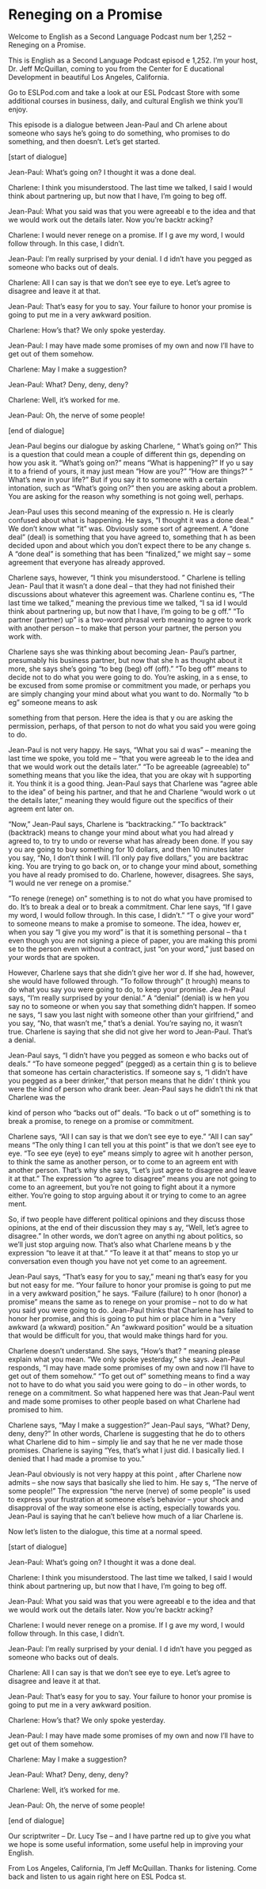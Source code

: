 # Reneging on a Promise

Welcome to English as a Second Language Podcast num ber 1,252 – Reneging on a Promise.

This is English as a Second Language Podcast episod e 1,252. I’m your host, Dr. Jeff McQuillan, coming to you from the Center for E ducational Development in beautiful Los Angeles, California.

Go to ESLPod.com and take a look at our ESL Podcast  Store with some additional courses in business, daily, and cultural  English we think you’ll enjoy.

This episode is a dialogue between Jean-Paul and Ch arlene about someone who says he’s going to do something, who promises to do  something, and then doesn’t. Let’s get started.

[start of dialogue]

Jean-Paul: What’s going on? I thought it was a done  deal.

Charlene: I think you misunderstood. The last time we talked, I said I would think about partnering up, but now that I have, I’m going  to beg off.

Jean-Paul: What you said was that you were agreeabl e to the idea and that we would work out the details later. Now you’re backtr acking?

Charlene: I would never renege on a promise. If I g ave my word, I would follow through. In this case, I didn’t.

Jean-Paul: I’m really surprised by your denial. I d idn’t have you pegged as someone who backs out of deals.

Charlene: All I can say is that we don’t see eye to  eye. Let’s agree to disagree and leave it at that.

Jean-Paul: That’s easy for you to say. Your failure  to honor your promise is going to put me in a very awkward position.

Charlene: How’s that? We only spoke yesterday.

Jean-Paul: I may have made some promises of my own and now I’ll have to get out of them somehow.

 Charlene: May I make a suggestion?

Jean-Paul: What? Deny, deny, deny?

Charlene: Well, it’s worked for me.

Jean-Paul: Oh, the nerve of some people!

[end of dialogue]

Jean-Paul begins our dialogue by asking Charlene, “ What’s going on?” This is a question that could mean a couple of different thin gs, depending on how you ask it. “What’s going on?” means “What is happening?” If yo u say it to a friend of yours, it may just mean “How are you?” “How are things?” “ What’s new in your life?” But if you say it to someone with a certain intonation,  such as “What’s going on?” then you are asking about a problem. You are asking  for the reason why something is not going well, perhaps.

Jean-Paul uses this second meaning of the expressio n. He is clearly confused about what is happening. He says, “I thought it was  a done deal.” We don’t know what “it” was. Obviously some sort of agreement. A “done deal” (deal) is something that you have agreed to, something that h as been decided upon and about which you don’t expect there to be any change s. A “done deal” is something that has been “finalized,” we might say –  some agreement that everyone has already approved.

Charlene says, however, “I think you misunderstood. ” Charlene is telling Jean- Paul that it wasn’t a done deal – that they had not  finished their discussions about whatever this agreement was. Charlene continu es, “The last time we talked,” meaning the previous time we talked, “I sa id I would think about partnering up, but now that I have, I’m going to be g off.” “To partner (partner) up” is a two-word phrasal verb meaning to agree to work  with another person – to make that person your partner, the person you work with.

Charlene says she was thinking about becoming Jean- Paul’s partner, presumably his business partner, but now that she h as thought about it more, she says she’s going “to beg (beg) off (off).” “To beg off” means to decide not to do what you were going to do. You’re asking, in a s ense, to be excused from some promise or commitment you made, or perhaps you  are simply changing your mind about what you want to do. Normally “to b eg” someone means to ask

something from that person. Here the idea is that y ou are asking the permission, perhaps, of that person to not do what you said you  were going to do.

Jean-Paul is not very happy. He says, “What you sai d was” – meaning the last time we spoke, you told me – “that you were agreeab le to the idea and that we would work out the details later.” “To be agreeable  (agreeable) to” something means that you like the idea, that you are okay wit h supporting it. You think it is a good thing. Jean-Paul says that Charlene was “agree able to the idea” of being his partner, and that he and Charlene “would work o ut the details later,” meaning they would figure out the specifics of their agreem ent later on.

“Now,” Jean-Paul says, Charlene is “backtracking.” “To backtrack” (backtrack) means to change your mind about what you had alread y agreed to, to try to undo or reverse what has already been done. If you say y ou are going to buy something for 10 dollars, and then 10 minutes later  you say, “No, I don’t think I will. I’ll only pay five dollars,” you are backtrac king. You are trying to go back on, or to change your mind about, something you have al ready promised to do. Charlene, however, disagrees. She says, “I would ne ver renege on a promise.”

“To renege (renege) on” something is to not do what  you have promised to do. It’s to break a deal or to break a commitment. Char lene says, “If I gave my word, I would follow through. In this case, I didn’t.” “T o give your word” to someone means to make a promise to someone. The idea, howev er, when you say “I give you my word” is that it is something personal – tha t even though you are not signing a piece of paper, you are making this promi se to the person even without a contract, just “on your word,” just based on your  words that are spoken.

However, Charlene says that she didn’t give her wor d. If she had, however, she would have followed through. “To follow through” (t hrough) means to do what you say you were going to do, to keep your promise. Jea n-Paul says, “I’m really surprised by your denial.” A “denial” (denial) is w hen you say no to someone or when you say that something didn’t happen. If someo ne says, “I saw you last night with someone other than your girlfriend,” and  you say, “No, that wasn’t me,” that’s a denial. You’re saying no, it wasn’t true. Charlene is saying that she did not give her word to Jean-Paul. That’s a denial.

Jean-Paul says, “I didn’t have you pegged as someon e who backs out of deals.” “To have someone pegged” (pegged) as a certain thin g is to believe that someone has certain characteristics. If someone say s, “I didn’t have you pegged as a beer drinker,” that person means that he didn’ t think you were the kind of person who drank beer. Jean-Paul says he didn’t thi nk that Charlene was the

kind of person who “backs out of” deals. “To back o ut of” something is to break a promise, to renege on a promise or commitment.

Charlene says, “All I can say is that we don’t see eye to eye.” “All I can say” means “The only thing I can tell you at this point”  is that we don’t see eye to eye. “To see eye (eye) to eye” means simply to agree wit h another person, to think the same as another person, or to come to an agreem ent with another person. That’s why she says, “Let’s just agree to disagree and leave it at that.” The expression “to agree to disagree” means you are not  going to come to an agreement, but you’re not going to fight about it a nymore either. You’re going to stop arguing about it or trying to come to an agree ment.

So, if two people have different political opinions  and they discuss those opinions, at the end of their discussion they may s ay, “Well, let’s agree to disagree.” In other words, we don’t agree on anythi ng about politics, so we’ll just stop arguing now. That’s also what Charlene means b y the expression “to leave it at that.” “To leave it at that” means to stop yo ur conversation even though you have not yet come to an agreement.

Jean-Paul says, “That’s easy for you to say,” meani ng that’s easy for you but not easy for me. “Your failure to honor your promise is  going to put me in a very awkward position,” he says. “Failure (failure) to h onor (honor) a promise” means the same as to renege on your promise – not to do w hat you said you were going to do. Jean-Paul thinks that Charlene has failed to  honor her promise, and this is going to put him or place him in a “very awkward (a wkward) position.” An “awkward position” would be a situation that would be difficult for you, that would make things hard for you.

Charlene doesn’t understand. She says, “How’s that? ” meaning please explain what you mean. “We only spoke yesterday,” she says.  Jean-Paul responds, “I may have made some promises of my own and now I’ll have to get out of them somehow.” “To get out of” something means to find a  way not to have to do what you said you were going to do – in other words, to renege on a commitment. So what happened here was that Jean-Paul went and made  some promises to other people based on what Charlene had promised to him.

Charlene says, “May I make a suggestion?” Jean-Paul  says, “What? Deny, deny, deny?” In other words, Charlene is suggesting that he do to others what Charlene did to him – simply lie and say that he ne ver made those promises. Charlene is saying “Yes, that’s what I just did. I basically lied. I denied that I had made a promise to you.”

Jean-Paul obviously is not very happy at this point , after Charlene now admits – she now says that basically she lied to him. He say s, “The nerve of some people!” The expression “the nerve (nerve) of some people” is used to express your frustration at someone else’s behavior – your shock and disapproval of the way someone else is acting, especially towards you.  Jean-Paul is saying that he can’t believe how much of a liar Charlene is.

Now let’s listen to the dialogue, this time at a normal speed.

[start of dialogue]

Jean-Paul: What’s going on? I thought it was a done  deal.

Charlene: I think you misunderstood. The last time we talked, I said I would think about partnering up, but now that I have, I’m going  to beg off.

Jean-Paul: What you said was that you were agreeabl e to the idea and that we would work out the details later. Now you’re backtr acking?

Charlene: I would never renege on a promise. If I g ave my word, I would follow through. In this case, I didn’t.

Jean-Paul: I’m really surprised by your denial. I d idn’t have you pegged as someone who backs out of deals.

Charlene: All I can say is that we don’t see eye to  eye. Let’s agree to disagree and leave it at that.

Jean-Paul: That’s easy for you to say. Your failure  to honor your promise is going to put me in a very awkward position.

Charlene: How’s that? We only spoke yesterday.

Jean-Paul: I may have made some promises of my own and now I’ll have to get out of them somehow.

Charlene: May I make a suggestion?

Jean-Paul: What? Deny, deny, deny?

Charlene: Well, it’s worked for me.

 Jean-Paul: Oh, the nerve of some people!

[end of dialogue]

Our scriptwriter – Dr. Lucy Tse – and I have partne red up to give you what we hope is some useful information, some useful help in improving your English.

From Los Angeles, California, I’m Jeff McQuillan. Thanks for listening. Come back and listen to us again right here on ESL Podca st.

